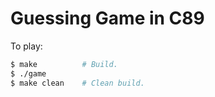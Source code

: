# Guessing Game in C89

To play:

```bash
$ make          # Build.
$ ./game
$ make clean    # Clean build.
```
